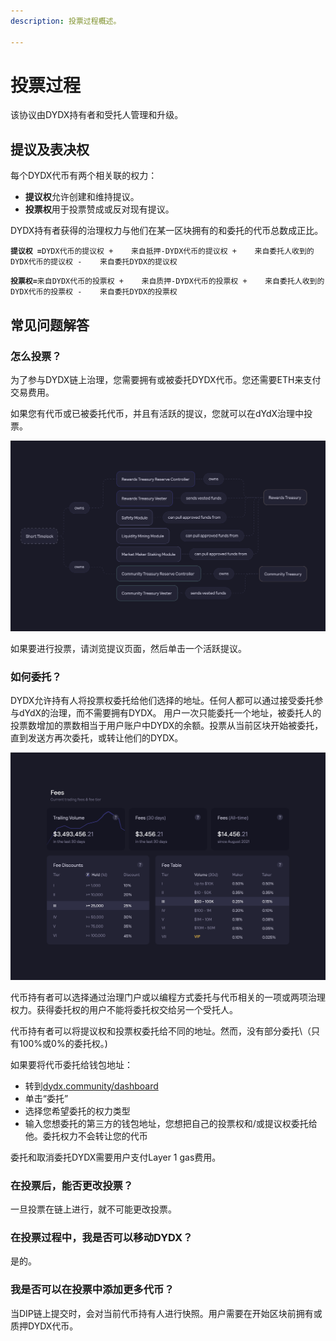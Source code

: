 ```yaml
---
description: 投票过程概述。

---
```


# 投票过程

该协议由DYDX持有者和受托人管理和升级。

## **提议及表决权**

每个DYDX代币有两个相关联的权力：

* **提议权**允许创建和维持提议。
* **投票权**用于投票赞成或反对现有提议。

DYDX持有者获得的治理权力与他们在某一区块拥有的和委托的代币总数成正比。

**`提议权 =`**`DYDX代币的提议权 +   
来自抵押-DYDX代币的提议权 +   
来自委托人收到的DYDX代币的提议权 -   
来自委托DYDX的提议权`

**`投票权=`**`来自DYDX代币的投票权 +   
来自质押-DYDX代币的投票权 +   
来自委托人收到的DYDX代币的投票权 -   
来自委托DYDX的投票权`

## 常见问题解答

### 怎么投票？

为了参与DYDX链上治理，您需要拥有或被委托DYDX代币。您还需要ETH来支付交易费用。

如果您有代币或已被委托代币，并且有活跃的提议，您就可以在dYdX治理中投票。

![使用您的投票权投票](../.gitbook/assets/image%20%2883%29.png)

如果要进行投票，请浏览提议页面，然后单击一个活跃提议。

### **如何委托？**

DYDX允许持有人将投票权委托给他们选择的地址。任何人都可以通过接受委托参与dYdX的治理，而不需要拥有DYDX。
用户一次只能委托一个地址，被委托人的投票数增加的票数相当于用户账户中DYDX的余额。投票从当前区块开始被委托，直到发送方再次委托，或转让他们的DYDX。

![将您的投票权和提议权委托给他人](../.gitbook/assets/image%20%2884%29.png)

代币持有者可以选择通过治理门户或以编程方式委托与代币相关的一项或两项治理权力。获得委托权的用户不能将委托权交给另一个受托人。

代币持有者可以将提议权和投票权委托给不同的地址。然而，没有部分委托\（只有100%或0%的委托权。\)

如果要将代币委托给钱包地址：

* 转到[dydx.community/dashboard](https://dydx.community/dashboard)
* 单击“委托”
* 选择您希望委托的权力类型
* 输入您想委托的第三方的钱包地址，您想把自己的投票权和/或提议权委托给他。委托权力不会转让您的代币

委托和取消委托DYDX需要用户支付Layer 1 gas费用。

### 在投票后，能否更改投票？

一旦投票在链上进行，就不可能更改投票。

### 在投票过程中，我是否可以移动DYDX？

是的。

### 我是否可以在投票中添加更多代币？

当DIP链上提交时，会对当前代币持有人进行快照。用户需要在开始区块前拥有或质押DYDX代币。

